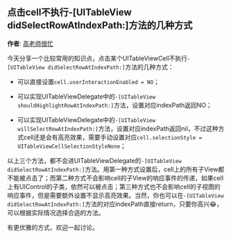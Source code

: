 点击cell不执行-[UITableView didSelectRowAtIndexPath:]方法的几种方式
----------
**作者**: [高老师很忙](https://weibo.com/517082456)

今天分享一个比较常用的知识点，点击某个UITableViewCell不执行`-[UITableView didSelectRowAtIndexPath:]`方法的几种方式：

- 可以直接设置`cell.userInteractionEnabled = NO`；
	
- 可以实现UITableViewDelegate中的`-[UITableView shouldHighlightRowAtIndexPath:]`方法，设置对应indexPath返回NO；
	
- 可以实现UITableViewDelegate中的`-[UITableView willSelectRowAtIndexPath:]`方法，设置对应indexPath返回nil，不过这种方式cell还是会有高亮效果，需要手动设置对应`cell.selectionStyle = UITableViewCellSelectionStyleNone`；
	
以上三个方法，都不会进UITableViewDelegate的`-[UITableView didSelectRowAtIndexPath:]`方法。用第一种方式设置后，cell上的所有子View都不能被点击了；而第二种方式不会影响cell的子View的响应事件的传递，如果cell上有UIControl的子类，依然可以被点击；第三种方式也不会影响cell的子视图的响应事件，但是需要额外设置不显示高亮效果。当然，你也可以在`-[UITableView didSelectRowAtIndexPath:]`方法的对应indexPath直接return，只要你高兴😂，可以根据实际情况选择合适的方法。

有更优雅的方式，欢迎一起讨论。


